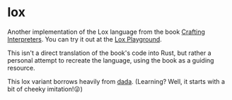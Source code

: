 # lox

Another implementation of the Lox language from the book [Crafting Interpreters](https://craftinginterpreters.com/). You can try it out at the [Lox Playground](https://lox-playground.netlify.app/).

This isn't a direct translation of the book's code into Rust, but rather a personal attempt to recreate the language, using the book as a guiding resource.

This lox variant borrows heavily from [dada](https://github.com/dada-lang/dada). (Learning? Well, it starts with a bit of cheeky imitation!😜) 
